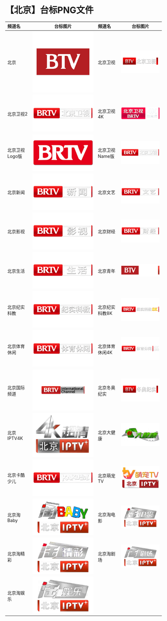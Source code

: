 # 【北京】台标PNG文件
|频道名|台标图片|频道名|台标图片|
|:---|:---:|:---|:---:|
|北京|<img src="https://raw.githubusercontent.com/xiaolvdouya/TV-LOGO/refs/heads/main/%E5%8C%97%E4%BA%AC/北京.png">|北京卫视|<img src="https://raw.githubusercontent.com/xiaolvdouya/TV-LOGO/refs/heads/main/%E5%8C%97%E4%BA%AC/北京卫视.png">|
|北京卫视2|<img src="https://raw.githubusercontent.com/xiaolvdouya/TV-LOGO/refs/heads/main/%E5%8C%97%E4%BA%AC/北京卫视2.png">|北京卫视4K|<img src="https://raw.githubusercontent.com/xiaolvdouya/TV-LOGO/refs/heads/main/%E5%8C%97%E4%BA%AC/北京卫视4K.png">|
|北京卫视Logo版|<img src="https://raw.githubusercontent.com/xiaolvdouya/TV-LOGO/refs/heads/main/%E5%8C%97%E4%BA%AC/北京卫视Logo版.png">|北京卫视Name版|<img src="https://raw.githubusercontent.com/xiaolvdouya/TV-LOGO/refs/heads/main/%E5%8C%97%E4%BA%AC/北京卫视Name版.png">|
|北京新闻|<img src="https://raw.githubusercontent.com/xiaolvdouya/TV-LOGO/refs/heads/main/%E5%8C%97%E4%BA%AC/北京新闻.png">|北京文艺|<img src="https://raw.githubusercontent.com/xiaolvdouya/TV-LOGO/refs/heads/main/%E5%8C%97%E4%BA%AC/北京文艺.png">|
|北京影视|<img src="https://raw.githubusercontent.com/xiaolvdouya/TV-LOGO/refs/heads/main/%E5%8C%97%E4%BA%AC/北京影视.png">|北京财经|<img src="https://raw.githubusercontent.com/xiaolvdouya/TV-LOGO/refs/heads/main/%E5%8C%97%E4%BA%AC/北京财经.png">|
|北京生活|<img src="https://raw.githubusercontent.com/xiaolvdouya/TV-LOGO/refs/heads/main/%E5%8C%97%E4%BA%AC/北京生活.png">|北京青年|<img src="https://raw.githubusercontent.com/xiaolvdouya/TV-LOGO/refs/heads/main/%E5%8C%97%E4%BA%AC/北京青年.png">|
|北京纪实科教|<img src="https://raw.githubusercontent.com/xiaolvdouya/TV-LOGO/refs/heads/main/%E5%8C%97%E4%BA%AC/北京纪实科教.png">|北京纪实科教8K|<img src="https://raw.githubusercontent.com/xiaolvdouya/TV-LOGO/refs/heads/main/%E5%8C%97%E4%BA%AC/北京纪实科教8K.png">|
|北京体育休闲|<img src="https://raw.githubusercontent.com/xiaolvdouya/TV-LOGO/refs/heads/main/%E5%8C%97%E4%BA%AC/北京体育休闲.png">|北京体育休闲4K|<img src="https://raw.githubusercontent.com/xiaolvdouya/TV-LOGO/refs/heads/main/%E5%8C%97%E4%BA%AC/北京体育休闲4K.png">|
|北京国际频道|<img src="https://raw.githubusercontent.com/xiaolvdouya/TV-LOGO/refs/heads/main/%E5%8C%97%E4%BA%AC/北京国际频道.png">|北京冬奥纪实|<img src="https://raw.githubusercontent.com/xiaolvdouya/TV-LOGO/refs/heads/main/%E5%8C%97%E4%BA%AC/北京冬奥纪实.png">|
|北京IPTV4K|<img src="https://raw.githubusercontent.com/xiaolvdouya/TV-LOGO/refs/heads/main/%E5%8C%97%E4%BA%AC/北京IPTV4K.png">|北京大健康|<img src="https://raw.githubusercontent.com/xiaolvdouya/TV-LOGO/refs/heads/main/%E5%8C%97%E4%BA%AC/北京大健康.png">|
|北京卡酷少儿|<img src="https://raw.githubusercontent.com/xiaolvdouya/TV-LOGO/refs/heads/main/%E5%8C%97%E4%BA%AC/北京卡酷少儿.png">|北京萌宠TV|<img src="https://raw.githubusercontent.com/xiaolvdouya/TV-LOGO/refs/heads/main/%E5%8C%97%E4%BA%AC/北京萌宠TV.png">|
|北京淘Baby|<img src="https://raw.githubusercontent.com/xiaolvdouya/TV-LOGO/refs/heads/main/%E5%8C%97%E4%BA%AC/北京淘Baby.png">|北京淘电影|<img src="https://raw.githubusercontent.com/xiaolvdouya/TV-LOGO/refs/heads/main/%E5%8C%97%E4%BA%AC/北京淘电影.png">|
|北京淘精彩|<img src="https://raw.githubusercontent.com/xiaolvdouya/TV-LOGO/refs/heads/main/%E5%8C%97%E4%BA%AC/北京淘精彩.png">|北京淘剧场|<img src="https://raw.githubusercontent.com/xiaolvdouya/TV-LOGO/refs/heads/main/%E5%8C%97%E4%BA%AC/北京淘剧场.png">|
|北京淘娱乐|<img src="https://raw.githubusercontent.com/xiaolvdouya/TV-LOGO/refs/heads/main/%E5%8C%97%E4%BA%AC/北京淘娱乐.png">|
